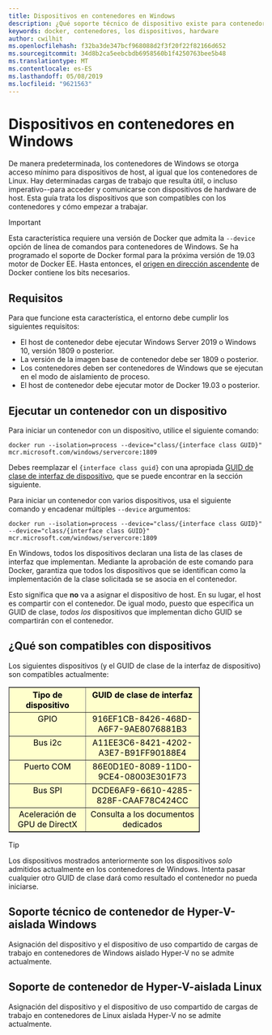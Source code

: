 ```yaml
---
title: Dispositivos en contenedores en Windows
description: ¿Qué soporte técnico de dispositivo existe para contenedores en Windows
keywords: docker, contenedores, los dispositivos, hardware
author: cwilhit
ms.openlocfilehash: f32ba3de347bcf968088d2f3f20f22f82166d652
ms.sourcegitcommit: 34d8b2ca5eebcbdb6958560b1f4250763bee5b48
ms.translationtype: MT
ms.contentlocale: es-ES
ms.lasthandoff: 05/08/2019
ms.locfileid: "9621563"
---
```

# <a name="devices-in-containers-on-windows"></a>Dispositivos en contenedores en Windows

De manera predeterminada, los contenedores de Windows se otorga acceso mínimo para dispositivos de host, al igual que los contenedores de Linux. Hay determinadas cargas de trabajo que resulta útil, o incluso imperativo--para acceder y comunicarse con dispositivos de hardware de host. Esta guía trata los dispositivos que son compatibles con los contenedores y cómo empezar a trabajar.

> [!IMPORTANT]
> Esta característica requiere una versión de Docker que admita la `--device` opción de línea de comandos para contenedores de Windows. Se ha programado el soporte de Docker formal para la próxima versión de 19.03 motor de Docker EE. Hasta entonces, el [origen en dirección ascendente](https://master.dockerproject.org/) de Docker contiene los bits necesarios.

## <a name="requirements"></a>Requisitos

Para que funcione esta característica, el entorno debe cumplir los siguientes requisitos:
- El host de contenedor debe ejecutar Windows Server 2019 o Windows 10, versión 1809 o posterior.
- La versión de la imagen base de contenedor debe ser 1809 o posterior.
- Los contenedores deben ser contenedores de Windows que se ejecutan en el modo de aislamiento de proceso.
- El host de contenedor debe ejecutar motor de Docker 19.03 o posterior.

## <a name="run-a-container-with-a-device"></a>Ejecutar un contenedor con un dispositivo

Para iniciar un contenedor con un dispositivo, utilice el siguiente comando:

```shell
docker run --isolation=process --device="class/{interface class GUID}" mcr.microsoft.com/windows/servercore:1809
```

Debes reemplazar el `{interface class guid}` con una apropiada [GUID de clase de interfaz de dispositivo](https://docs.microsoft.com/windows-hardware/drivers/install/overview-of-device-interface-classes), que se puede encontrar en la sección siguiente.

Para iniciar un contenedor con varios dispositivos, usa el siguiente comando y encadenar múltiples `--device` argumentos:

```shell
docker run --isolation=process --device="class/{interface class GUID}" --device="class/{interface class GUID}" mcr.microsoft.com/windows/servercore:1809
```

En Windows, todos los dispositivos declaran una lista de las clases de interfaz que implementan. Mediante la aprobación de este comando para Docker, garantiza que todos los dispositivos que se identifican como la implementación de la clase solicitada se se asocia en el contenedor.

Esto significa que **no** va a asignar el dispositivo de host. En su lugar, el host es compartir con el contenedor. De igual modo, puesto que especifica un GUID de clase, _todos los_ dispositivos que implementan dicho GUID se compartirán con el contenedor.

## <a name="what-devices-are-supported"></a>¿Qué son compatibles con dispositivos

Los siguientes dispositivos (y el GUID de clase de la interfaz de dispositivo) son compatibles actualmente:
  
<table border="1" style="background-color:FFFFCC;border-collapse:collapse;border:1px solid FFCC00;color:000000;width:75%" cellpadding="5" cellspacing="5">
<thead>
<tr valign="top">
<th><center>Tipo de dispositivo</center></th>
<th><center>GUID de clase de interfaz</center></th>
</tr>
</thead>
<tbody>
<tr valign="top">
<td><center>GPIO</center></td>
<td><center>916EF1CB-8426-468D-A6F7-9AE8076881B3</center></td>
</tr>
<tr valign="top">
<td><center>Bus i2c</center></td>
<td><center>A11EE3C6-8421-4202-A3E7-B91FF90188E4</center></td>
</tr>
<tr valign="top">
<td><center>Puerto COM</center></td>
<td><center>86E0D1E0-8089-11D0-9CE4-08003E301F73</center></td>
</tr>
<tr valign="top">
<td><center>Bus SPI</center></td>
<td><center>DCDE6AF9-6610-4285-828F-CAAF78C424CC</center></td>
</tr>
<tr valign="top">
<td><center>Aceleración de GPU de DirectX</center></td>
<td><center>Consulta a los documentos dedicados</center></td>
</tr>
</tbody>
</table>

> [!TIP]
> Los dispositivos mostrados anteriormente son los dispositivos _solo_ admitidos actualmente en los contenedores de Windows. Intenta pasar cualquier otro GUID de clase dará como resultado el contenedor no pueda iniciarse.

## <a name="hyper-v-isolated-windows-container-support"></a>Soporte técnico de contenedor de Hyper-V-aislada Windows

Asignación del dispositivo y el dispositivo de uso compartido de cargas de trabajo en contenedores de Windows aislado Hyper-V no se admite actualmente.

## <a name="hyper-v-isolated-linux-container-support"></a>Soporte de contenedor de Hyper-V-aislada Linux

Asignación del dispositivo y el dispositivo de uso compartido de cargas de trabajo en contenedores de Linux aislada Hyper-V no se admite actualmente.
